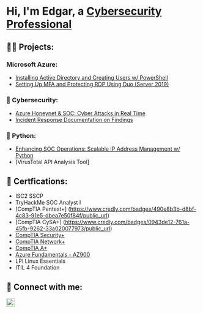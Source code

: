 <h1>Hi, I'm Edgar, a <a href="https://linkedin.com/in/edgarvalenz">Cybersecurity Professional</a></h1>

<h2>👨‍💻 Projects:</h2>
<h3>Microsoft Azure:</h3>

- [Installing Active Directory and Creating Users w/ PowerShell](https://github.com/edgarjvalen/install-active-directory-create-users)
- [Setting Up MFA and Protecting RDP Using Duo (Server 2019)](https://github.com/edgarjvalen/rdp-mfa-duo-azure/blob/main/README.md)

<h3>🔐 Cybersecurity:</h3>

- [Azure Honeynet & SOC: Cyber Attacks in Real Time](https://github.com/edgarjvalen/azure-soc-honeynet/blob/main/README.md)
- [Incident Response Documentation on Findings](https://github.com/edgarjvalen/azure-incident-response/blob/main/README.md)

<h3>🐍 Python:</h3>

- [Enhancing SOC Operations: Scalable IP Address Management w/ Python](https://github.com/edgarjvalen/ipinfo/blob/main/README.md)
- [VirusTotal API Analysis Tool] 
  
<h2>🏅 Certfications:</h2>

  - ISC2 SSCP
  - TryHackMe SOC Analyst I
  - [CompTIA Pentest+] (https://www.credly.com/badges/490e8b3b-d8bf-4c83-91e5-dbea7e50f84f/public_url)
  - [CompTIA CySA+] (https://www.credly.com/badges/0943de12-761a-45fb-9262-33a020077973/public_url)
  - [CompTIA Security+](https://www.credly.com/badges/b63222e6-829e-4d65-91b1-771a509b8771/public_url)
  - [CompTIA Network+](https://www.credly.com/badges/82f685bf-6c82-4a99-bc7b-a7d4a5494e62/public_url)
  - [CompTIA A+](https://www.credly.com/badges/00f78f43-9de9-45cc-90f5-11dfb1184096/public_url)
  - [Azure Fundamentals - AZ900](https://www.credly.com/badges/ea1e9942-a8cf-4fa1-b867-85389822aa97/public_url)
  - LPI Linux Essentials
  - ITIL 4 Foundation

<h2> 🤳 Connect with me:</h2>

[<img align="left" alt="JoshMadakor | LinkedIn" width="22px" src="https://cdn.jsdelivr.net/npm/simple-icons@v3/icons/linkedin.svg" />][linkedin]

[linkedin]: https://linkedin.com/in/edgarvalenz
